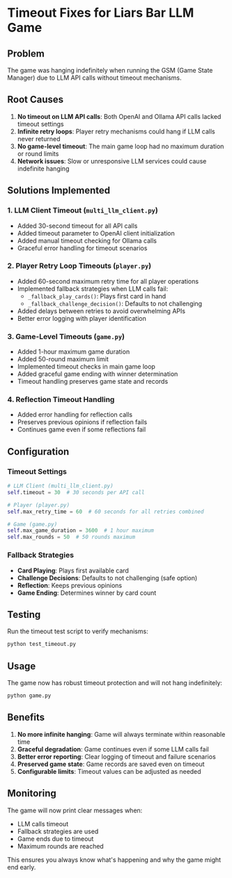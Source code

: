 # Timeout Fixes for Liars Bar LLM Game

## Problem
The game was hanging indefinitely when running the GSM (Game State Manager) due to LLM API calls without timeout mechanisms.

## Root Causes
1. **No timeout on LLM API calls**: Both OpenAI and Ollama API calls lacked timeout settings
2. **Infinite retry loops**: Player retry mechanisms could hang if LLM calls never returned
3. **No game-level timeout**: The main game loop had no maximum duration or round limits
4. **Network issues**: Slow or unresponsive LLM services could cause indefinite hanging

## Solutions Implemented

### 1. LLM Client Timeout (`multi_llm_client.py`)
- Added 30-second timeout for all API calls
- Added timeout parameter to OpenAI client initialization
- Added manual timeout checking for Ollama calls
- Graceful error handling for timeout scenarios

### 2. Player Retry Loop Timeouts (`player.py`)
- Added 60-second maximum retry time for all player operations
- Implemented fallback strategies when LLM calls fail:
  - `_fallback_play_cards()`: Plays first card in hand
  - `_fallback_challenge_decision()`: Defaults to not challenging
- Added delays between retries to avoid overwhelming APIs
- Better error logging with player identification

### 3. Game-Level Timeouts (`game.py`)
- Added 1-hour maximum game duration
- Added 50-round maximum limit
- Implemented timeout checks in main game loop
- Added graceful game ending with winner determination
- Timeout handling preserves game state and records

### 4. Reflection Timeout Handling
- Added error handling for reflection calls
- Preserves previous opinions if reflection fails
- Continues game even if some reflections fail

## Configuration

### Timeout Settings
```python
# LLM Client (multi_llm_client.py)
self.timeout = 30  # 30 seconds per API call

# Player (player.py)
self.max_retry_time = 60  # 60 seconds for all retries combined

# Game (game.py)
self.max_game_duration = 3600  # 1 hour maximum
self.max_rounds = 50  # 50 rounds maximum
```

### Fallback Strategies
- **Card Playing**: Plays first available card
- **Challenge Decisions**: Defaults to not challenging (safe option)
- **Reflection**: Keeps previous opinions
- **Game Ending**: Determines winner by card count

## Testing
Run the timeout test script to verify mechanisms:
```bash
python test_timeout.py
```

## Usage
The game now has robust timeout protection and will not hang indefinitely:
```bash
python game.py
```

## Benefits
1. **No more infinite hanging**: Game will always terminate within reasonable time
2. **Graceful degradation**: Game continues even if some LLM calls fail
3. **Better error reporting**: Clear logging of timeout and failure scenarios
4. **Preserved game state**: Game records are saved even on timeout
5. **Configurable limits**: Timeout values can be adjusted as needed

## Monitoring
The game will now print clear messages when:
- LLM calls timeout
- Fallback strategies are used
- Game ends due to timeout
- Maximum rounds are reached

This ensures you always know what's happening and why the game might end early.
